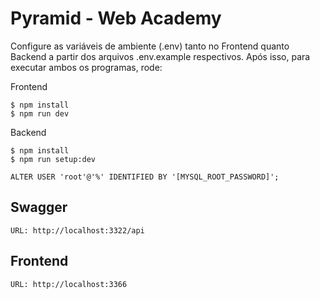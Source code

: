 # Pyramid - Web Academy

Configure as variáveis de ambiente (.env) tanto no Frontend quanto Backend a partir dos arquivos .env.example respectivos. Após isso, para executar ambos os programas, rode:

Frontend

```
$ npm install
$ npm run dev
```

Backend

```
$ npm install
$ npm run setup:dev
```

```
ALTER USER 'root'@'%' IDENTIFIED BY '[MYSQL_ROOT_PASSWORD]';
```

## Swagger

```
URL: http://localhost:3322/api
```

## Frontend

```
URL: http://localhost:3366
```
